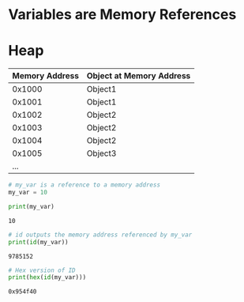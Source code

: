 # Variables are Memory References


# Heap

| Memory Address | Object at Memory Address |
| --- | --- |
| 0x1000 | Object1 |
| 0x1001 | Object1 |
| 0x1002 | Object2 |
| 0x1003 | Object2 |
| 0x1004 | Object2 |
| 0x1005 | Object3 |
| ... | |



```python
# my_var is a reference to a memory address
my_var = 10

print(my_var)
```

    10



```python
# id outputs the memory address referenced by my_var
print(id(my_var))
```

    9785152



```python
# Hex version of ID
print(hex(id(my_var)))
```

    0x954f40

